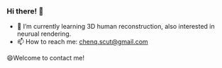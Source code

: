 ### Hi there! 👋

- 🌱 I’m currently learning 3D human reconstruction, also interested in neurual rendering.
- 📫 How to reach me: chenq.scut@gmail.com

😄Welcome to contact me!


[^_^]: <Here are some ideas to get you started>

<!--

- 🔭 I’m currently working on ...
- 🌱 I’m currently learning ...
- 👯 I’m looking to collaborate on ...
- 🤔 I’m looking for help with ...
- 💬 Ask me about ...
- 📫 How to reach me: ...
- 😄 Pronouns: ...
- ⚡ Fun fact: ...  
-->
